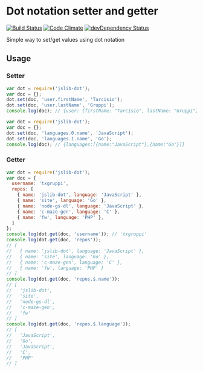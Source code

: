 # Dot notation setter and getter

[![Build Status](https://travis-ci.org/txgruppi/jslib-dot.png?branch=master)](https://travis-ci.org/txgruppi/jslib-dot)
[![Code Climate](https://codeclimate.com/github/txgruppi/jslib-dot.png)](https://codeclimate.com/github/txgruppi/jslib-dot)
[![devDependency Status](https://david-dm.org/txgruppi/jslib-dot/dev-status.png)](https://david-dm.org/txgruppi/jslib-dot#info=devDependencies)

Simple way to set/get values using dot notation

## Usage

### Setter

```js
var dot = require('jslib-dot');
var doc = {};
dot.set(doc, 'user.firstName', 'Tarcisio');
dot.set(doc, 'user.lastName', 'Gruppi');
console.log(doc); // {user: {firstName: "Tarcísio", lastName: "Gruppi"}}
```

```js
var dot = require('jslib-dot');
var doc = {};
dot.set(doc, 'languages.0.name', 'JavaScript');
dot.set(doc, 'languages.1.name', 'Go');
console.log(doc); // {languages:[{name:"JavaScript"},{name:"Go"}]}
```

### Getter

```js
var dot = require('jslib-dot');
var doc = {
  username: 'txgruppi',
  repos: [
    { name: 'jslib-dot', language: 'JavaScript' },
    { name: 'site', language: 'Go' },
    { name: 'node-gs-dl', language: 'JavaScript' },
    { name: 'c-maze-gen', language: 'C' },
    { name: 'fw', language: 'PHP' },
  ]
};
console.log(dot.get(doc, 'username')); // 'txgruppi'
console.log(dot.get(doc, 'repos'));
// [
//   { name: 'jslib-dot', language: 'JavaScript' },
//   { name: 'site', language: 'Go' },
//   { name: 'c-maze-gen', language: 'C' },
//   { name: 'fw', language: 'PHP' }
// ]
console.log(dot.get(doc, 'repos.$.name'));
// [
//   'jslib-dot',
//   'site',
//   'node-gs-dl',
//   'c-maze-gen',
//   'fw'
// ]
console.log(dot.get(doc, 'repos.$.language'));
// [
//   'JavaScript',
//   'Go',
//   'JavaScript',
//   'C',
//   'PHP'
// ]
```
